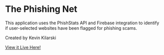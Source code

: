 # The Phishing Net

This application uses the PhishStats API and Firebase integration to identify if user-selected websites have been flagged for phishing scams.

Created by Kevin Kilarski

[View it Live Here!](https://the-phishing-net.netlify.app/)
